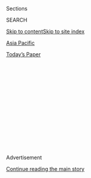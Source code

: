 <div id="app">

<div>

<div>

<div>

<div class="NYTAppHideMasthead css-1q2w90k e1suatyy0">

<div class="section css-ui9rw0 e1suatyy2">

<div class="css-eph4ug er09x8g0">

<div class="css-6n7j50">

</div>

<span class="css-1dv1kvn">Sections</span>

<div class="css-10488qs">

<span class="css-1dv1kvn">SEARCH</span>

</div>

[Skip to content](#site-content)[Skip to site index](#site-index)

</div>

<div id="masthead-section-label" class="css-1wr3we4 eaxe0e00">

[Asia
Pacific](https://www.nytimes.com/section/world/asia)

</div>

<div class="css-10698na e1huz5gh0">

</div>

</div>

<div id="masthead-bar-one" class="section hasLinks css-15hmgas e1csuq9d3">

<div class="css-uqyvli e1csuq9d0">

</div>

<div class="css-1uqjmks e1csuq9d1">

</div>

<div class="css-9e9ivx">

[](https://myaccount.nytimes.com/auth/login?response_type=cookie&client_id=vi)

</div>

<div class="css-1bvtpon e1csuq9d2">

[Today’s
Paper](https://www.nytimes.com/section/todayspaper)

</div>

</div>

</div>

</div>

<div data-aria-hidden="false">

<div id="site-content" data-role="main">

<div>

<div class="css-1aor85t" style="opacity:0.000000001;z-index:-1;visibility:hidden">

<div class="css-1hqnpie">

<div class="css-epjblv">

<span class="css-17xtcya">[Asia
Pacific](/section/world/asia)</span><span class="css-x15j1o">|</span><span class="css-fwqvlz">Galaxy
Note 7 Recall Dismays South Korea, the ‘Republic of
Samsung’</span>

</div>

<div class="css-k008qs">

<div class="css-1iwv8en">

<span class="css-18z7m18"></span>

<div>

</div>

</div>

<span class="css-1n6z4y">https://nyti.ms/2exvBXa</span>

<div class="css-1705lsu">

<div class="css-4xjgmj">

<div class="css-4skfbu" data-role="toolbar" data-aria-label="Social Media Share buttons, Save button, and Comments Panel with current comment count" data-testid="share-tools">

  - 
  - 
  - 
  - 
    
    <div class="css-6n7j50">
    
    </div>

  - 

</div>

</div>

</div>

</div>

</div>

</div>

<div class="css-13pd83m">

</div>

<div id="top-wrapper" class="css-1sy8kpn">

<div id="top-slug" class="css-l9onyx">

Advertisement

</div>

[Continue reading the main
story](#after-top)

<div class="ad top-wrapper" style="text-align:center;height:100%;display:block;min-height:250px">

<div id="top" class="place-ad" data-position="top" data-size-key="top">

</div>

</div>

<div id="after-top">

</div>

</div>

<div id="sponsor-wrapper" class="css-1hyfx7x">

<div id="sponsor-slug" class="css-19vbshk">

Supported by

</div>

[Continue reading the main
story](#after-sponsor)

<div id="sponsor" class="ad sponsor-wrapper" style="text-align:center;height:100%;display:block">

</div>

<div id="after-sponsor">

</div>

</div>

<div class="css-1vkm6nb ehdk2mb0">

# Galaxy Note 7 Recall Dismays South Korea, the ‘Republic of Samsung’

</div>

<div class="css-79elbk" data-testid="photoviewer-wrapper">

<div class="css-z3e15g" data-testid="photoviewer-wrapper-hidden">

</div>

<div class="css-1a48zt4 ehw59r15" data-testid="photoviewer-children">

![<span class="css-16f3y1r e13ogyst0" data-aria-hidden="true">A man
passes by a Samsung electronics shop in South Korea, where life can
literally begin and end with
Samsung.</span><span class="css-cnj6d5 e1z0qqy90" itemprop="copyrightHolder"><span class="css-1ly73wi e1tej78p0">Credit...</span><span><span>Ahn
Young-Joon/Associated
Press</span></span></span>](https://static01.nyt.com/images/2016/10/23/world/23KOREA/23KOREA-articleLarge.jpg?quality=75&auto=webp&disable=upscale)

</div>

</div>

<div class="css-xt80pu e12qa4dv0">

<div class="css-18e8msd">

<div class="css-vp77d3 epjyd6m0">

<div class="css-1baulvz">

By [<span class="css-1baulvz last-byline" itemprop="name">Choe
Sang-Hun</span>](http://www.nytimes.com/by/choe-sang-hun)

</div>

</div>

  - Oct. 22,
    2016

  - 
    
    <div class="css-4xjgmj">
    
    <div class="css-d8bdto" data-role="toolbar" data-aria-label="Social Media Share buttons, Save button, and Comments Panel with current comment count" data-testid="share-tools">
    
      - 
      - 
      - 
      - 
        
        <div class="css-6n7j50">
        
        </div>
    
      - 
    
    </div>
    
    </div>

</div>

</div>

<div class="section meteredContent css-1r7ky0e" name="articleBody" itemprop="articleBody">

<div class="css-1fanzo5 StoryBodyCompanionColumn">

<div class="css-53u6y8">

SEOUL, South Korea — A former South Korean teacher, Kim Jeong-min was at
Narita Airport in Japan this month when he watched a television news
report that Samsung Electronics’s Galaxy Note 7 smartphone was banned on
airplanes because it was prone to [catching
fire](http://www.nytimes.com/2016/09/03/business/samsung-galaxy-note-battery.html?_r=0).

Mr. Kim, 58, said he had felt humiliated, as if the non-Koreans in the
airport lounge were looking at him.

Though he does not own a Galaxy Note 7, his reaction was typical of the
intense feelings South Koreans hold toward Samsung, the most dramatic
corporate success story to emerge from the country’s transformation from
a war-torn agrarian nation to a global economic powerhouse.

“Whether we like it or not, Samsung is to the global market what our
national team is in the Olympics,” Mr. Kim said.

</div>

</div>

<div class="css-1fanzo5 StoryBodyCompanionColumn">

<div class="css-53u6y8">

Calling Samsung this country’s biggest and most profitable company
hardly describes its special (but not always favorable) place in minds
here. Some South Koreans say they live in the “Republic of Samsung.”

Life can literally begin and end with Samsung: One can be born in a
Samsung hospital; attend a Samsung university; honeymoon in a Samsung
hotel; stock a Samsung-built apartment with Samsung appliances bought
with a Samsung credit card; take children to Samsung amusement parks;
and have one’s body, upon death, taken to a Samsung funeral center.

For South Koreans, the company’s progression from an assembler of clunky
transistor radio sets to the world’s leading producer of flat-panel
television sets, computer chips and smartphones is a source of national
pride. Last year, Samsung accounted for 20 percent of South Korea’s $527
billion in exports. That pride was dented, and economic unease deepened,
when Samsung recalled more than three million Note 7 smartphones
globally and [decided not to
produce](http://www.nytimes.com/2016/10/12/business/international/samsung-galaxy-note7-terminated.html)
any more because some devices heated up and burst into flames.

“This is not just Samsung’s trouble. It’s trouble for the entire
economy,” the opposition leader Moon Jae-in, a potential contender in
next year’s presidential election, said this month, referring to the
Note 7 crisis. “Because people take pride in Samsung as a brand
representing South Korea, it is their trouble, too.”

On Thursday, President Park Geun-hye voiced concern about the Galaxy
Note 7 recall’s impact on exports. The economy has taken recent hits
from rising unemployment rates and [the bankruptcy of
Hanjin](http://www.nytimes.com/2016/09/16/business/dealbook/lack-of-planning-hampers-hanjin-shipping-bankruptcy.html),
a major shipping company. Its shipyards, among the world’s largest, are
laying off thousands after posting huge losses because of shrinking
orders and competition from lower-cost rivals in China.

</div>

</div>

<div class="css-1fanzo5 StoryBodyCompanionColumn">

<div class="css-53u6y8">

Samsung is the best-known brand name South Korea has ever produced,
ranking seventh in the [100 best global
brands](http://interbrand.com/best-brands/best-global-brands/2016/ranking/)
compiled by Interbrand, a brand consultancy. Its Galaxy smartphones have
lifted its — and by extension South Korea’s — high-tech image more than
any other Korean product.

Having already overtaken Sony and other Japanese companies it once
mimicked, Samsung has grown powerful enough to challenge Apple, an icon
of American innovation.

To many South Koreans, the Note 7 recall, the biggest ever in the mobile
phone industry, is just [another painful lesson for
Samsung](http://www.nytimes.com/2016/10/13/business/international/samsung-galaxy-note7-profit-battery-fires.html)
to learn from and pay for — the recall is estimated to cost it $6.2
billion — in its quest to dominate yet another industry.

“All manufacturing companies, including the American and Japanese, make
mistakes,” said Park Bo-yeon, 29, who was recently browsing in a handset
shop in downtown Seoul where a notice urged customers to hand in Note
7s. “What matters is whether you can learn from them and move on.
Samsung always has.”

Ms. Park suspected that the Note 7 fiasco had been overblown by the
American news media, which she said looked down on Samsung. She said she
was disappointed that Samsung had failed to explain why some Note 7s
heated up and caught fire. But she was equally impressed by Samsung’s
“courageous decision to terminate the Note 7 before anyone died.”

Among South Koreans, though, the name Samsung also evokes greed and
secrecy. They often describe the company as a predator that makes
profits not so much through innovation as by ruthlessly squeezing its
numerous domestic parts suppliers.

And Samsung has never shaken off its image as an imitator, though a
highly efficient one. (Last year, it was ordered to pay $548 million in
damages to Apple for infringing on its iPhone design patents, [a case
that is
now](http://www.nytimes.com/2016/03/22/technology/supreme-court-to-hear-samsung-appeal-on-apple-patent-award.html)
at the United States Supreme Court.)

</div>

</div>

<div class="css-1fanzo5 StoryBodyCompanionColumn">

<div class="css-53u6y8">

The Note 7 disaster raised more doubt about Samsung’s reputation. It
also reminded South Koreans that their export-driven economy depended so
heavily on Samsung and a handful of other family-controlled
conglomerates, or chaebol, that they often feel it is held hostage to
them.

“The saying that Samsung’s good and bad luck is our country’s good and
bad luck is propaganda manufactured by Samsung and media and politicians
beholden to it,” said Kim Sang-gyun, 32, who was visiting the same shop
as Ms. Park. “Why should I worry about Samsung’s trouble unless I owned
a Samsung share or Note 7? And I don’t.”

Samsung is the most successful among the chaebol, which spearheaded
South Korea’s industrialization by copying foreign competitors’ products
but making them cheaper, better and faster.

China is now using the same model to threaten South Korea in the
industries it has dominated through the “fast follower” strategy:
shipbuilding, semiconductor and smartphones. South Korea sees itself as
in a constant race to catch up with innovators like Apple while
struggling to keep a step ahead of Chinese rivals.

The Note 7 humiliation left many South Koreans wondering whether Samsung
— and South Korea in general — is stumbling in that race.

“They say Samsung is the strongest among our country’s businesses,” said
Mr. Kim, the former teacher. “That’s why its Note 7 failure worries me.
It kind of shows our limit.”

</div>

</div>

</div>

<div>

</div>

<div>

</div>

<div>

</div>

<div>

<div id="bottom-wrapper" class="css-1ede5it">

<div id="bottom-slug" class="css-l9onyx">

Advertisement

</div>

[Continue reading the main
story](#after-bottom)

<div id="bottom" class="ad bottom-wrapper" style="text-align:center;height:100%;display:block;min-height:90px">

</div>

<div id="after-bottom">

</div>

</div>

</div>

</div>

</div>

## Site Index

<div>

</div>

## Site Information Navigation

  - [© <span>2020</span> <span>The New York Times
    Company</span>](https://help.nytimes.com/hc/en-us/articles/115014792127-Copyright-notice)

<!-- end list -->

  - [NYTCo](https://www.nytco.com/)
  - [Contact
    Us](https://help.nytimes.com/hc/en-us/articles/115015385887-Contact-Us)
  - [Work with us](https://www.nytco.com/careers/)
  - [Advertise](https://nytmediakit.com/)
  - [T Brand Studio](http://www.tbrandstudio.com/)
  - [Your Ad
    Choices](https://www.nytimes.com/privacy/cookie-policy#how-do-i-manage-trackers)
  - [Privacy](https://www.nytimes.com/privacy)
  - [Terms of
    Service](https://help.nytimes.com/hc/en-us/articles/115014893428-Terms-of-service)
  - [Terms of
    Sale](https://help.nytimes.com/hc/en-us/articles/115014893968-Terms-of-sale)
  - [Site
    Map](https://spiderbites.nytimes.com)
  - [Help](https://help.nytimes.com/hc/en-us)
  - [Subscriptions](https://www.nytimes.com/subscription?campaignId=37WXW)

</div>

</div>

</div>

</div>
